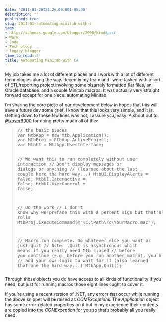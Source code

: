 ```yaml
---
date: '2011-01-20T21:26:00.001-05:00'
description: ''
published: true
slug: 2011-01-automating-minitab-with-c
tags:
- http://schemas.google.com/blogger/2008/kind#post
- Work
- Code
- Technology
- legacy-blogger
time_to_read: 5
title: Automating Minitab with C#
---
```


<p>My job takes me a lot of different places and I work with a lot of different technologies along the way. Recently my team and I were tasked with a sort of <a href="http://en.wikipedia.org/wiki/Extract,_transform,_load" target="_blank">ETL</a>/reporting project involving some bizarrely formatted flat files, an Oracle database, and a couple Minitab macros. It was actually very straight forward except for one piece: automating Minitab.</p>
<p>I’m sharing the core piece of our development below in hopes that this will save a future dev some grief. I know that this looks very simple, and it is. Getting down to these few lines was not, I assure you, easy. A shout out to <a href="http://www.twitter.com/xover9000" target="_blank">@xover9000</a> for doing pretty much all of this:</p>
<blockquote>   <pre class="csharpcode"><span class="rem">// the basic pieces</span>
var MtbApp = <span class="kwrd">new</span> Mtb.Application();
var MtbProj = MtbApp.ActiveProject;
var MtbUI = MtbApp.UserInterface;

<span class="rem">// We want this to run completely without user interaction</span>
<span class="rem">// Don't display messages or dialogs or anything</span>
<span class="rem">// (learned about the last couple here the hard way...)</span>
MtbUI.DisplayAlerts = <span class="kwrd">false</span>;
MtbUI.Interactive = <span class="kwrd">false</span>;
MtbUI.UserControl = <span class="kwrd">false</span>; 

<span class="rem">// Do the work</span>
<span class="rem">// I don't know why we preface this with a percent sign but that's how mtb rolls</span>
MtbProj.ExecuteCommand(<span class="str">@&quot;%C:\Path\To\YourMacro.mac&quot;</span>);

<span class="rem">// Macro run complete. Do whatever else you want or just quit</span>
<span class="rem">// Note: .Quit is asynchronous which means if you really need Mtb closed</span>
<span class="rem">// before you continue (e.g. before you run another macro), you need to </span>
<span class="rem">// add your own logic to wait for it (also learned that one the hard way...)</span>
MtbApp.Quit();</pre>
</blockquote>

<p>Through those objects you do have access to all kinds of functionality if you need, but just for running macros those eight lines ought to cover it.</p>

<p>If you’re using a recent version of .NET, any errors that occur while running the above snippet will be raised as <em>COMException</em>s. The <em>Application</em> object has some error-related properties on it but in my experience their contents are copied into the <em>COMException</em> for you so that’s probably all you really need.</p>